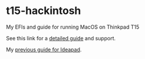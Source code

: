 # t15-hackintosh
My EFIs and guide for running MacOS on Thinkpad T15


See this link for a [detailed guide](https://www.tonymacx86.com/threads/guide-thinkpad-t15-sonoma-and-opencore.329103/page-2) and support.

My [previous guide for Ideapad](https://www.tonymacx86.com/threads/guide-lenovo-ideapad-s340-laptop-on-catalina.288003/).
